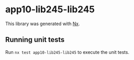 # app10-lib245-lib245

This library was generated with [Nx](https://nx.dev).

## Running unit tests

Run `nx test app10-lib245-lib245` to execute the unit tests.
